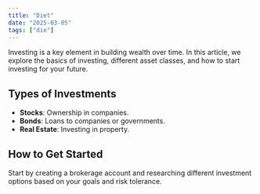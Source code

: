 ```yaml
---
title: "Diet"
date: "2025-03-05"
tags: ["die"]
---
```

Investing is a key element in building wealth over time. In this article, we explore the basics of investing, different asset classes, and how to start investing for your future.

## Types of Investments
- **Stocks**: Ownership in companies.
- **Bonds**: Loans to companies or governments.
- **Real Estate**: Investing in property.

## How to Get Started
Start by creating a brokerage account and researching different investment options based on your goals and risk tolerance.

